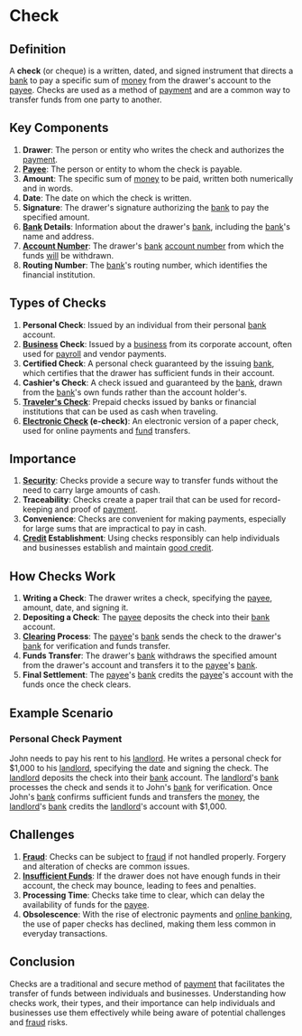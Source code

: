 # Check

## Definition
A **check** (or cheque) is a written, dated, and signed instrument that directs a [bank](../b/bank.md) to pay a specific sum of [money](../m/money.md) from the drawer's account to the [payee](../p/payee.md). Checks are used as a method of [payment](../p/payment.md) and are a common way to transfer funds from one party to another.

## Key Components
1. **Drawer**: The person or entity who writes the check and authorizes the [payment](../p/payment.md).
2. **[Payee](../p/payee.md)**: The person or entity to whom the check is payable.
3. **Amount**: The specific sum of [money](../m/money.md) to be paid, written both numerically and in words.
4. **Date**: The date on which the check is written.
5. **Signature**: The drawer's signature authorizing the [bank](../b/bank.md) to pay the specified amount.
6. **[Bank](../b/bank.md) Details**: Information about the drawer's [bank](../b/bank.md), including the [bank](../b/bank.md)'s name and address.
7. **[Account Number](../a/account_number.md)**: The drawer's [bank](../b/bank.md) [account number](../a/account_number.md) from which the funds [will](../w/will.md) be withdrawn.
8. **Routing Number**: The [bank](../b/bank.md)'s routing number, which identifies the financial institution.

## Types of Checks
1. **Personal Check**: Issued by an individual from their personal [bank](../b/bank.md) account.
2. **[Business](../b/business.md) Check**: Issued by a [business](../b/business.md) from its corporate account, often used for [payroll](../p/payroll.md) and vendor payments.
3. **Certified Check**: A personal check guaranteed by the issuing [bank](../b/bank.md), which certifies that the drawer has sufficient funds in their account.
4. **Cashier's Check**: A check issued and guaranteed by the [bank](../b/bank.md), drawn from the [bank](../b/bank.md)'s own funds rather than the account holder's.
5. **[Traveler's Check](../t/traveler's_check.md)**: Prepaid checks issued by banks or financial institutions that can be used as cash when traveling.
6. **[Electronic Check](../e/electronic_check.md) (e-check)**: An electronic version of a paper check, used for online payments and [fund](../f/fund.md) transfers.

## Importance
1. **[Security](../s/security.md)**: Checks provide a secure way to transfer funds without the need to carry large amounts of cash.
2. **Traceability**: Checks create a paper trail that can be used for record-keeping and proof of [payment](../p/payment.md).
3. **Convenience**: Checks are convenient for making payments, especially for large sums that are impractical to pay in cash.
4. **[Credit](../c/credit.md) Establishment**: Using checks responsibly can help individuals and businesses establish and maintain [good credit](../g/good_credit.md).

## How Checks Work
1. **Writing a Check**: The drawer writes a check, specifying the [payee](../p/payee.md), amount, date, and signing it.
2. **Depositing a Check**: The [payee](../p/payee.md) deposits the check into their [bank](../b/bank.md) account.
3. **[Clearing](../c/clearing.md) Process**: The [payee](../p/payee.md)'s [bank](../b/bank.md) sends the check to the drawer's [bank](../b/bank.md) for verification and funds transfer.
4. **Funds Transfer**: The drawer's [bank](../b/bank.md) withdraws the specified amount from the drawer's account and transfers it to the [payee](../p/payee.md)'s [bank](../b/bank.md).
5. **Final Settlement**: The [payee](../p/payee.md)'s [bank](../b/bank.md) credits the [payee](../p/payee.md)'s account with the funds once the check clears.

## Example Scenario
### Personal Check Payment
John needs to pay his rent to his [landlord](../l/landlord.md). He writes a personal check for $1,000 to his [landlord](../l/landlord.md), specifying the date and signing the check. The [landlord](../l/landlord.md) deposits the check into their [bank](../b/bank.md) account. The [landlord](../l/landlord.md)'s [bank](../b/bank.md) processes the check and sends it to John's [bank](../b/bank.md) for verification. Once John's [bank](../b/bank.md) confirms sufficient funds and transfers the [money](../m/money.md), the [landlord](../l/landlord.md)'s [bank](../b/bank.md) credits the [landlord](../l/landlord.md)'s account with $1,000.

## Challenges
1. **[Fraud](../f/fraud.md)**: Checks can be subject to [fraud](../f/fraud.md) if not handled properly. Forgery and alteration of checks are common issues.
2. **[Insufficient Funds](../i/insufficient_funds.md)**: If the drawer does not have enough funds in their account, the check may bounce, leading to fees and penalties.
3. **Processing Time**: Checks take time to clear, which can delay the availability of funds for the [payee](../p/payee.md).
4. **Obsolescence**: With the rise of electronic payments and [online banking](../o/online_banking.md), the use of paper checks has declined, making them less common in everyday transactions.

## Conclusion
Checks are a traditional and secure method of [payment](../p/payment.md) that facilitates the transfer of funds between individuals and businesses. Understanding how checks work, their types, and their importance can help individuals and businesses use them effectively while being aware of potential challenges and [fraud](../f/fraud.md) risks.

